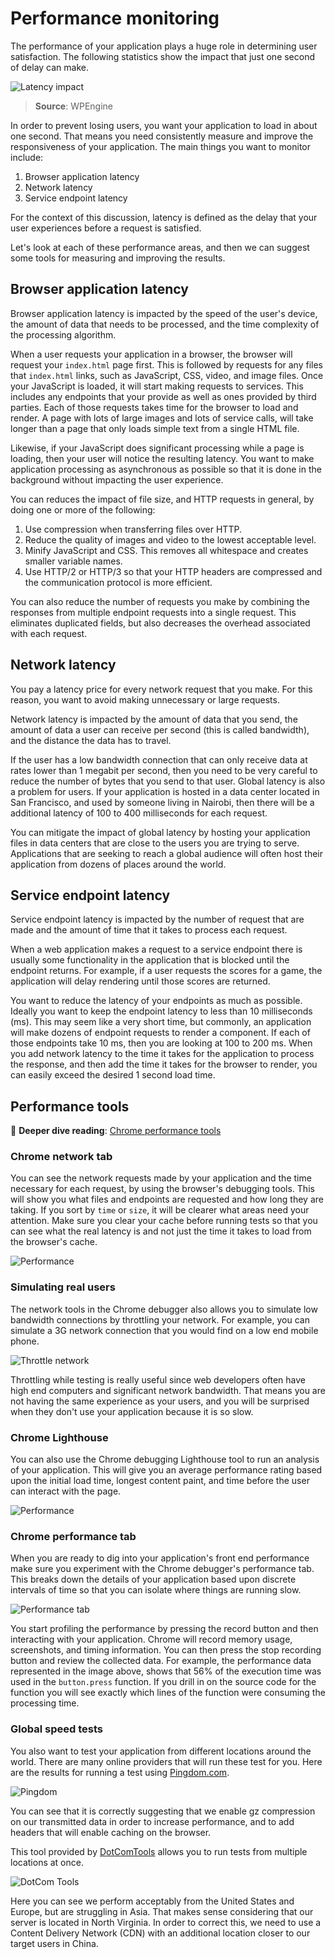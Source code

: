 # Performance monitoring

The performance of your application plays a huge role in determining user satisfaction. The following statistics show the impact that just one second of delay can make.

![Latency impact](performanceLatencyImpact.jpg)

> **Source**: WPEngine

In order to prevent losing users, you want your application to load in about one second. That means you need consistently measure and improve the responsiveness of your application. The main things you want to monitor include:

1. Browser application latency
1. Network latency
1. Service endpoint latency

For the context of this discussion, latency is defined as the delay that your user experiences before a request is satisfied.

Let's look at each of these performance areas, and then we can suggest some tools for measuring and improving the results.

## Browser application latency

Browser application latency is impacted by the speed of the user's device, the amount of data that needs to be processed, and the time complexity of the processing algorithm.

When a user requests your application in a browser, the browser will request your `index.html` page first. This is followed by requests for any files that `index.html` links, such as JavaScript, CSS, video, and image files. Once your JavaScript is loaded, it will start making requests to services. This includes any endpoints that your provide as well as ones provided by third parties. Each of those requests takes time for the browser to load and render. A page with lots of large images and lots of service calls, will take longer than a page that only loads simple text from a single HTML file.

Likewise, if your JavaScript does significant processing while a page is loading, then your user will notice the resulting latency. You want to make application processing as asynchronous as possible so that it is done in the background without impacting the user experience.

You can reduces the impact of file size, and HTTP requests in general, by doing one or more of the following:

1. Use compression when transferring files over HTTP.
1. Reduce the quality of images and video to the lowest acceptable level.
1. Minify JavaScript and CSS. This removes all whitespace and creates smaller variable names.
1. Use HTTP/2 or HTTP/3 so that your HTTP headers are compressed and the communication protocol is more efficient.

You can also reduce the number of requests you make by combining the responses from multiple endpoint requests into a single request. This eliminates duplicated fields, but also decreases the overhead associated with each request.

## Network latency

You pay a latency price for every network request that you make. For this reason, you want to avoid making unnecessary or large requests.

Network latency is impacted by the amount of data that you send, the amount of data a user can receive per second (this is called bandwidth), and the distance the data has to travel.

If the user has a low bandwidth connection that can only receive data at rates lower than 1 megabit per second, then you need to be very careful to reduce the number of bytes that you send to that user. Global latency is also a problem for users. If your application is hosted in a data center located in San Francisco, and used by someone living in Nairobi, then there will be a additional latency of 100 to 400 milliseconds for each request.

You can mitigate the impact of global latency by hosting your application files in data centers that are close to the users you are trying to serve. Applications that are seeking to reach a global audience will often host their application from dozens of places around the world.

## Service endpoint latency

Service endpoint latency is impacted by the number of request that are made and the amount of time that it takes to process each request.

When a web application makes a request to a service endpoint there is usually some functionality in the application that is blocked until the endpoint returns. For example, if a user requests the scores for a game, the application will delay rendering until those scores are returned.

You want to reduce the latency of your endpoints as much as possible. Ideally you want to keep the endpoint latency to less than 10 milliseconds (ms). This may seem like a very short time, but commonly, an application will make dozens of endpoint requests to render a component. If each of those endpoints take 10 ms, then you are looking at 100 to 200 ms. When you add network latency to the time it takes for the application to process the response, and then add the time it takes for the browser to render, you can easily exceed the desired 1 second load time.

## Performance tools

📖 **Deeper dive reading**: [Chrome performance tools](https://developer.chrome.com/docs/devtools/performance/)

### Chrome network tab

You can see the network requests made by your application and the time necessary for each request, by using the browser's debugging tools. This will show you what files and endpoints are requested and how long they are taking. If you sort by `time` or `size`, it will be clearer what areas need your attention. Make sure you clear your cache before running tests so that you can see what the real latency is and not just the time it takes to load from the browser's cache.

![Performance](../../uxdesign/designPerformanceNetwork.jpg)

### Simulating real users

The network tools in the Chrome debugger also allows you to simulate low bandwidth connections by throttling your network. For example, you can simulate a 3G network connection that you would find on a low end mobile phone.

![Throttle network](webFrameworksThrottleNetwork.jpg)

Throttling while testing is really useful since web developers often have high end computers and significant network bandwidth. That means you are not having the same experience as your users, and you will be surprised when they don't use your application because it is so slow.

### Chrome Lighthouse

You can also use the Chrome debugging Lighthouse tool to run an analysis of your application. This will give you an average performance rating based upon the initial load time, longest content paint, and time before the user can interact with the page.

![Performance](../../uxdesign/designPerformance.jpg)

### Chrome performance tab

When you are ready to dig into your application's front end performance make sure you experiment with the Chrome debugger's performance tab. This breaks down the details of your application based upon discrete intervals of time so that you can isolate where things are running slow.

![Performance tab](webFrameworksChromePerformanceTab.jpg)

You start profiling the performance by pressing the record button and then interacting with your application. Chrome will record memory usage, screenshots, and timing information. You can then press the stop recording button and review the collected data. For example, the performance data represented in the image above, shows that 56% of the execution time was used in the `button.press` function. If you drill in on the source code for the function you will see exactly which lines of the function were consuming the processing time.

### Global speed tests

You also want to test your application from different locations around the world. There are many online providers that will run these test for you. Here are the results for running a test using [Pingdom.com](https://tools.pingdom.com).

![Pingdom](webFrameworksPingdom.jpg)

You can see that it is correctly suggesting that we enable gz compression on our transmitted data in order to increase performance, and to add headers that will enable caching on the browser.

This tool provided by [DotComTools](https://www.dotcom-tools.com) allows you to run tests from multiple locations at once.

![DotCom Tools](webFrameworksDotComTools.jpg)

Here you can see we perform acceptably from the United States and Europe, but are struggling in Asia. That makes sense considering that our server is located in North Virginia. In order to correct this, we need to use a Content Delivery Network (CDN) with an additional location closer to our target users in China.
